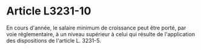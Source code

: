 # Article L3231-10

En cours d'année, le salaire minimum de croissance peut être porté, par voie réglementaire, à un niveau supérieur à celui qui résulte de l'application des dispositions de l'article L. 3231-5.